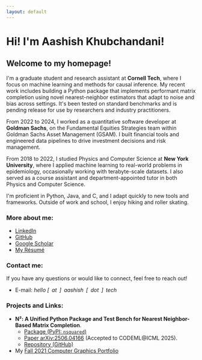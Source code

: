 ```yaml
---
layout: default
---
```

# Hi! I'm Aashish Khubchandani! 

## Welcome to my homepage! 

I'm a graduate student and research assistant at **Cornell Tech**, where I focus on machine learning and methods for causal inference. My recent work includes building a Python package that implements performant matrix completion using novel nearest-neighbor estimators that adapt to noise and bias across settings. It's been tested on standard benchmarks and is pending release for use by researchers and industry practitioners.

From 2022 to 2024, I worked as a quantitative software developer at **Goldman Sachs**, on the Fundamental Equities Strategies team within Goldman Sachs Asset Management (GSAM). I built financial tools and engineered data pipelines to drive investment decisions and risk management.

From 2018 to 2022, I studied Physics and Computer Science at **New York University**, where I applied machine learning to real-world problems in epidemiology, occasionally working with terabyte-scale datasets. I also served as a course assistant and department-appointed tutor in both Physics and Computer Science.

I'm proficient in Python, Java, and C, and I adapt quickly to new tools and frameworks. Outside of work and school, I enjoy hiking and roller skating. 

### More about me:

- [LinkedIn](https://www.linkedin.com/in/aashish-k/)
- [GitHub](https://github.com/aashish-khub)
- [Google Scholar](https://scholar.google.com/citations?hl=en&user=ZwIG3Z0AAAAJ&view_op=list_works&sortby=pubdate)
- [My Résumé](./resume)

### Contact me:

If you have any questions or would like to connect, feel free to reach out!

- E-mail: *hello [ at ] aashish [ dot ] tech*

### Projects and Links:
- **N²: A Unified Python Package and Test Bench for Nearest Neighbor-Based Matrix Completion**. 
    - [Package (PyPI: `nsquared`)](https://pypi.org/project/nsquared/)
    - [Paper arXiv:2506.04166](https://arxiv.org/abs/2506.04166) (Accepted to CODEML@ICML 2025).
    - [Repository (GitHub)](https://github.com/aashish-khub/NearestNeighbors)
- My [Fall 2021 Computer Graphics Portfolio](https://aashish-khub.github.io/graphics/graphics_home.html)

